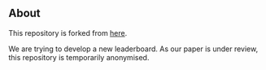 ## About
This repository is forked from [here](https://github.com/hotpotqa/hotpotqa.github.io).

We are trying to develop a new leaderboard. As our paper is under review, this repository is temporarily anonymised.
